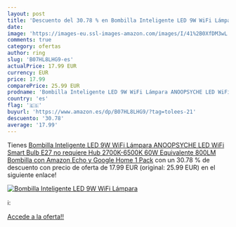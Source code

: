 ```yaml
---
layout: post
title: 'Descuento del 30.78 % en Bombilla Inteligente LED 9W WiFi Lámpara'
date: 
image: 'https://images-eu.ssl-images-amazon.com/images/I/41%2B0XfDM3wL._SL200_.jpg'
comments: true
category: ofertas
author: ring
slug: 'B07HL8LHG9-es'
actualPrice: 17.99 EUR
currency: EUR
price: 17.99
comparePrice: 25.99 EUR
prodname: 'Bombilla Inteligente LED 9W WiFi Lámpara ANOOPSYCHE LED WiFi Smart Bulb E27 no requiere Hub 2700K-6500K 60W Equivalente 800LM Bombilla con Amazon Echo y Google Home 1 Pack'
country: 'es'
flag: '🇪🇸'
buyurl: 'https://www.amazon.es/dp/B07HL8LHG9/?tag=tolees-21'
descuento: '30.78'
average: '17.99'
---
```


Tienes [Bombilla Inteligente LED 9W WiFi Lámpara ANOOPSYCHE LED WiFi Smart Bulb E27 no requiere Hub 2700K-6500K 60W Equivalente 800LM Bombilla con Amazon Echo y Google Home 1 Pack](https://www.amazon.es/dp/B07HL8LHG9/?tag=tolees-21) con un 30.78 % de descuento con precio de oferta de 17.99 EUR (original: 25.99 EUR) en el siguiente enlace!

[![Bombilla Inteligente LED 9W WiFi Lámpara](https://images-eu.ssl-images-amazon.com/images/I/41%2B0XfDM3wL._SL200_.jpg)](https://www.amazon.es/dp/B07HL8LHG9/?tag=tolees-21)

ℹ️:


[Accede a la oferta!!](https://www.amazon.es/dp/B07HL8LHG9/?tag=tolees-21)
